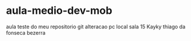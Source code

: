 # aula-medio-dev-mob
aula teste do meu repositorio git
alteracao pc local sala 15
Kayky
thiago da fonseca bezerra